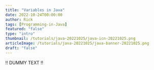 ```yaml
---
title: "Variables in Java"
date: 2022-10-24T00:00:00
author: Rick
tags: [Programming-in-Java]
featured: "false"
type: "intro"
thumbnail: /tutorials/java-20221025/java-icn-20221025.png
articleImage: /tutorials/java-20221025/java-banner-20221025.png
draft: "false"
---
```


!! DUMMY TEXT !!
